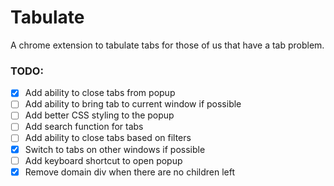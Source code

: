 # Tabulate

A chrome extension to tabulate tabs for those of us that have a tab problem.

### TODO:

- [x] Add ability to close tabs from popup
- [ ] Add ability to bring tab to current window if possible
- [ ] Add better CSS styling to the popup
- [ ] Add search function for tabs
- [ ] Add ability to close tabs based on filters
- [x] Switch to tabs on other windows if possible
- [ ] Add keyboard shortcut to open popup
- [x] Remove domain div when there are no children left
